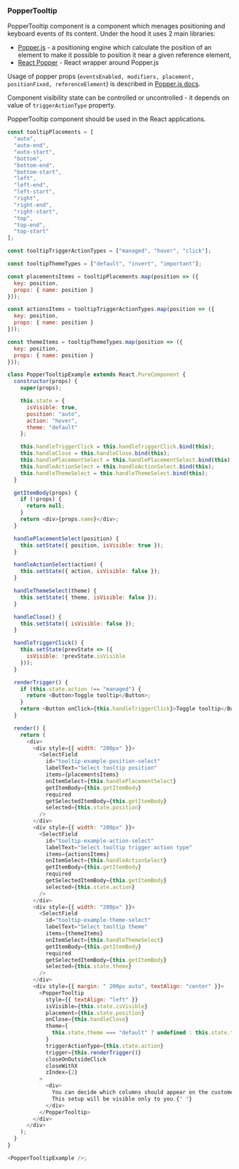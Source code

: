 <h3>PopperTooltip</h3>

PopperTooltip component is a component which menages positioning and keyboard events of its content. Under the hood it uses 2 main libraries:

- [Popper.js](https://popper.js.org) - a positioning engine which calculate the position of an element to make it possible to position it near a given reference element,
- [React Popper](https://github.com/FezVrasta/react-popper) - React wrapper around Popper.js

Usage of popper props (`eventsEnabled, modifiers, placement, positionFixed, referenceElement`) is described in [Popper.js docs](https://popper.js.org/popper-documentation.html).

Component visibility state can be controlled or uncontrolled - it depends on value of `triggerActionType` property.

PopperTooltip component should be used in the React applications.

```js
const tooltipPlacements = [
  "auto",
  "auto-end",
  "auto-start",
  "bottom",
  "bottom-end",
  "bottom-start",
  "left",
  "left-end",
  "left-start",
  "right",
  "right-end",
  "right-start",
  "top",
  "top-end",
  "top-start"
];

const tooltipTriggerActionTypes = ["managed", "hover", "click"];

const tooltipThemeTypes = ["default", "invert", "important"];

const placementsItems = tooltipPlacements.map(position => ({
  key: position,
  props: { name: position }
}));

const actionsItems = tooltipTriggerActionTypes.map(position => ({
  key: position,
  props: { name: position }
}));

const themeItems = tooltipThemeTypes.map(position => ({
  key: position,
  props: { name: position }
}));

class PopperTooltipExample extends React.PureComponent {
  constructor(props) {
    super(props);

    this.state = {
      isVisible: true,
      position: "auto",
      action: "hover",
      theme: "default"
    };

    this.handleTriggerClick = this.handleTriggerClick.bind(this);
    this.handleClose = this.handleClose.bind(this);
    this.handlePlacementSelect = this.handlePlacementSelect.bind(this);
    this.handleActionSelect = this.handleActionSelect.bind(this);
    this.handleThemeSelect = this.handleThemeSelect.bind(this);
  }

  getItemBody(props) {
    if (!props) {
      return null;
    }
    return <div>{props.name}</div>;
  }

  handlePlacementSelect(position) {
    this.setState({ position, isVisible: true });
  }

  handleActionSelect(action) {
    this.setState({ action, isVisible: false });
  }

  handleThemeSelect(theme) {
    this.setState({ theme, isVisible: false });
  }

  handleClose() {
    this.setState({ isVisible: false });
  }

  handleTriggerClick() {
    this.setState(prevState => ({
      isVisible: !prevState.isVisible
    }));
  }

  renderTrigger() {
    if (this.state.action !== "managed") {
      return <Button>Toggle tooltip</Button>;
    }
    return <Button onClick={this.handleTriggerClick}>Toggle tooltip</Button>;
  }

  render() {
    return (
      <div>
        <div style={{ width: "200px" }}>
          <SelectField
            id="tooltip-example-position-select"
            labelText="Select tooltip position"
            items={placementsItems}
            onItemSelect={this.handlePlacementSelect}
            getItemBody={this.getItemBody}
            required
            getSelectedItemBody={this.getItemBody}
            selected={this.state.position}
          />
        </div>
        <div style={{ width: "200px" }}>
          <SelectField
            id="tooltip-example-action-select"
            labelText="Select tooltip trigger action type"
            items={actionsItems}
            onItemSelect={this.handleActionSelect}
            getItemBody={this.getItemBody}
            required
            getSelectedItemBody={this.getItemBody}
            selected={this.state.action}
          />
        </div>
        <div style={{ width: "200px" }}>
          <SelectField
            id="tooltip-example-theme-select"
            labelText="Select tooltip theme"
            items={themeItems}
            onItemSelect={this.handleThemeSelect}
            getItemBody={this.getItemBody}
            required
            getSelectedItemBody={this.getItemBody}
            selected={this.state.theme}
          />
        </div>
        <div style={{ margin: " 200px auto", textAlign: "center" }}>
          <PopperTooltip
            style={{ textAlign: "left" }}
            isVisible={this.state.isVisible}
            placement={this.state.position}
            onClose={this.handleClose}
            theme={
              this.state.theme === "default" ? undefined : this.state.theme
            }
            triggerActionType={this.state.action}
            trigger={this.renderTrigger()}
            closeOnOutsideClick
            closeWithX
            zIndex={2}
          >
            <div>
              You can decide which columns should appear on the customer’s list.
              This setup will be visible only to you.{" "}
            </div>
          </PopperTooltip>
        </div>
      </div>
    );
  }
}

<PopperTooltipExample />;
```
